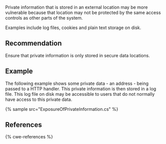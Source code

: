 Private information that is stored in an external location may be more vulnerable because that location may not be protected by the same access controls as other parts of the system.

Examples include log files, cookies and plain text storage on disk.


## Recommendation
Ensure that private information is only stored in secure data locations.


## Example
The following example shows some private data - an address - being passed to a HTTP handler. This private information is then stored in a log file. This log file on disk may be accessible to users that do not normally have access to this private data.

{% sample src="ExposureOfPrivateInformation.cs" %}

## References
{% cwe-references %}
